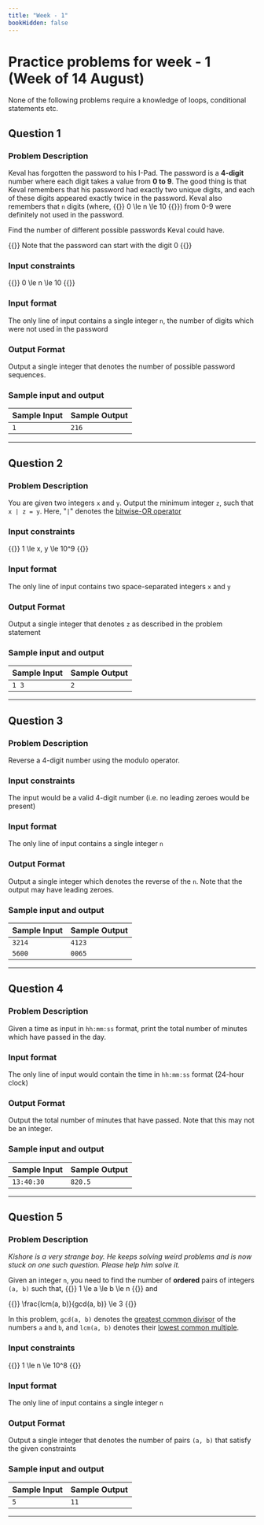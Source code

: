 ```yaml
---
title: "Week - 1"
bookHidden: false
---
```

# Practice problems for week - 1 (Week of 14 August)

None of the following problems require a knowledge of loops, conditional statements etc.

## Question 1

### Problem Description

Keval has forgotten the password to his I-Pad. The password is a **4-digit** number where each digit takes a value from **0 to 9**. The good thing is that Keval
remembers that his password had exactly two unique digits, and each of these digits appeared exactly twice in the password. Keval also remembers
that `n` digits (where, {{<katex inline>}} 0 \le n \le 10 {{</katex>}}) from 0-9 were definitely not used in the password. 

Find the number of different possible passwords Keval could have.

{{<hint info>}}
Note that the password can start with the digit 0
{{</hint>}}

### Input constraints 

{{<katex block text-center>}}
0 \le n \le 10
{{</katex>}}

### Input format

The only line of input contains a single integer `n`, the number of digits which were not used in the password

### Output Format

Output a single integer that denotes the number of possible password sequences.

### Sample input and output

| Sample Input | Sample Output |
| ------------ | ------------- |
| `1`         | `216`       |

---

## Question 2

### Problem Description

You are given two integers `x` and `y`. Output the minimum integer `z`, such that `x | z = y`. Here, "`|`" denotes the [bitwise-OR operator](https://en.wikipedia.org/wiki/Bitwise_operation#OR)

### Input constraints 

{{<katex block text-center>}}
1 \le x, y \le 10^9
{{</katex>}}

### Input format

The only line of input contains two space-separated integers `x` and `y`

### Output Format

Output a single integer that denotes `z` as described in the problem statement

### Sample input and output

| Sample Input | Sample Output |
| ------------ | ------------- |
| `1 3`         |`2`       |

---

## Question 3

### Problem Description

Reverse a 4-digit number using the modulo operator.

### Input constraints 

The input would be a valid 4-digit number (i.e. no leading zeroes would be present)

### Input format

The only line of input contains a single integer `n`

### Output Format

Output a single integer which denotes the reverse of the `n`. Note that the output may have leading zeroes.

### Sample input and output

| Sample Input | Sample Output |
| ------------ | ------------- |
| `3214`         |`4123`       |
| `5600`         |`0065`       |

---

## Question 4

### Problem Description

Given a time as input in `hh:mm:ss` format, print the total number of minutes which have passed in the day.

### Input format

The only line of input would contain the time in `hh:mm:ss` format (24-hour clock)

### Output Format

Output the total number of minutes that have passed. Note that this may not be an integer.

### Sample input and output

| Sample Input | Sample Output |
| ------------ | ------------- |
| `13:40:30`         |`820.5`       |

---

## Question 5

### Problem Description

*Kishore is a very strange boy. He keeps solving weird problems and is now stuck on one such question. Please help him solve it.*

Given an integer `n`, you need to find the number of **ordered** pairs of integers `(a, b)` such that, {{<katex inline>}} 1 \le a \le b \le n {{</katex>}} and

{{<katex block text-center>}}
\frac{lcm(a, b)}{gcd(a, b)} \le 3
{{</katex>}}

In this problem, `gcd(a, b)` denotes the [greatest common divisor](https://en.wikipedia.org/wiki/Greatest_common_divisor) of the numbers `a` and `b`, and `lcm(a, b)` denotes their [lowest common multiple](https://en.wikipedia.org/wiki/Least_common_multiple).

### Input constraints 

{{<katex block text-center>}}
1 \le n \le 10^8
{{</katex>}}

### Input format

The only line of input contains a single integer `n`

### Output Format

Output a single integer that denotes the number of pairs `(a, b)` that satisfy the given constraints

### Sample input and output

| Sample Input | Sample Output |
| ------------ | ------------- |
| `5`         |`11`       |

---
